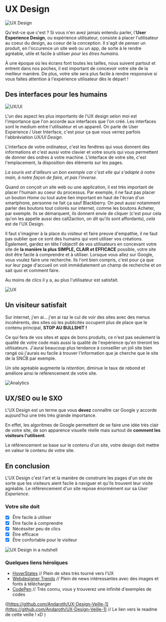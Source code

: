 # UX Design

![UX Design](https://media.licdn.com/mpr/mpr/shrinknp_800_800/AAEAAQAAAAAAAAbKAAAAJGY5Y2U2OTdjLTM0MmUtNDViZi1hZDE3LWRiN2FiMjE0YTk2Yg.png "UX Design")

Qu'est-ce que c'est ? Si vous n'en avez jamais entendu parler, l'**User Experience Design**, ou expérience utilisateur, consiste à placer l'utilisateur au coeur du design, au coeur de la conception. 
Il s'agit de penser un produit, en l'occurence un site web ou un app, de sorte à le rendre agréable, utile et facile à utiliser *pour les êtres humains*. 

À une époque où les écrans font toutes les tailles, nous suivent partout et entrent dans nos poches, il est important de concevoir votre site de la meilleur manière. De plus, votre site sera plus facile à rendre responsive si vous faites attention à l'expérience utilisateur dès le départ ! 

## Des interfaces pour les humains

![UX/UI](https://i.pinimg.com/originals/5d/3e/8a/5d3e8ae9899c995abf53bb52b41208e2.jpg "UX/UI") 

L'un des aspect les plus importants de l'UX design selon moi est l'importance que l'on accorde aux interfaces que l'on créé. Les interfaces sont le medium entre l'utilisateur et un appareil. On parle de User Experience / User Interface, c'est pour ça que vous verrez parfois l'abbréviation *UX/UI Design*. 

L'interface de votre ordinateur, c'est les fenêtres qui vous donnent des informations et c'est aussi votre clavier et votre souris qui vous permettent de donner des ordres à votre machine.
L'interface de votre site, c'est l'emplacement, la disposition des éléments sur les pages. 

*La souris est d'ailleurs un bon exemple car c'est elle qui s'adapte à notre main, à notre façon de faire, et pas l'inverse.*

Quand on conçoit un site web ou une application, il est très important de placer l'humain au coeur du processus. Par exemple, il ne faut pas placer un bouton *Home* ou tout autre lien important en haut de l'écran d'un smartphone, personne ne fait ça sauf Blackberry. 
On peut aussi notamment parler des boutons tout colorés sur internet, comme les boutons Acheter, par exemple. Ils se démarquent, ils donnent envie de cliquer (c'est pour cela qu'on les appelle aussi des call2action, on dit qu'ils sont affordants), *cela* est de l'UX Design. 

Il faut s'imaginer à la place du visiteur et faire preuve d'empathie, il ne faut pas oublier que ce sont des humains qui vont utiliser vos créations. 
Également, gardez en tête l'objectif de vos utilisateurs en concevant votre site de **la manière la plus SIMPLE, CLAIR et EFFICACE** possible, votre site doit être facile à comprendre et à utiliser. Lorsque vous allez sur Google, vous voulez faire une recherche. Ils l'ont bien compris, c'est pour ça que sur leur page d'accueil on voit immédiatement un champ de recherche et on sait quoi et comment faire. 

Au moins de clics il y a, au plus l'utilisateur est satisfait. 

![UX](https://thenextweb.com/wp-content/blogs.dir/1/files/2015/06/Screen-Shot-2015-06-04-at-10.09.12.png "UX") 

## Un visiteur satisfait

Sur internet, j'en ai... j'en ai raz le cul de voir des sites avec des menus incohérents, des sites où les publicités occupent plus de place que le contenu principal, **STOP AU BULLSHIT !** 

Ce qui fera de vos sites et apps de bons produits, ce n'est pas seulement la qualité de votre code mais aussi la qualité de l'expérience qu'en tireront les utilisateurs. J'aurai beaucoup plus tendance à conseiller un joli site bien rangé où j'aurais eu facile à trouver l'information que je cherche que le site de la SNCB par exemple. 

Un site agréable augmente la *rétention*, diminue le taux de rebond et améliore ainsi le référencement de votre site. 

![Analytics](https://developers.google.com/analytics/images/terms/logo_lockup_analytics_icon_horizontal_black_2x.png "Analytics")

## UX/SEO ou le SXO

L'UX Design est un terme que vous **devez** connaître car Google y accorde aujourd'hui une très très grande importance. 

En effet, les algoritmes de Google permettent de se faire une idée très clair de votre site, de son apparence visuelle réelle mais surtout de **comment les visiteurs l'utilisent**. 

Le référencement se base sur le contenu d'un site, votre design doit mettre en valeur le contenu de votre site. 

## En conclusion

L'UX Design c'est l'art et la manière de construire les pages d'un site de sorte que les visiteurs aient facile à naviguer et qu'ils trouvent leur visite agréable. Le référencement d'un site repose énormément sur sa *User Experience*. 

### Votre site doit
- [x] Être facile à utiliser
- [x] Être facile à comprendre
- [x] Nécéssiter peu de clics
- [x] Être efficace
- [x] Être confortable pour le visiteur

![UX Design in a nutshell](http://www.mezganisaid.com/blog/articles_img/Knowing-the-difference-between-the-UX-and-UI-design-1.jpg "UX Design in a nutshell")

### Quelques liens héroïques
- [HoverStates](https://hoverstat.es/) // Plein de sites très tourné vers l'UX
- [Webdesigner Trends](http://www.webdesignertrends.com/) // Plein de news intéressantes avec des images et fonts à télécharger
- [CodePen](http://www.webdesignertrends.com/) // Très connu, vous y trouverez une infinité d'exemples de codes


([https://github.com/Andaroth/UX-Design-Veille-1](https://github.com/Andaroth/UX-Design-Veille-1) // Le lien vers le readme de cette veille ! xD )

